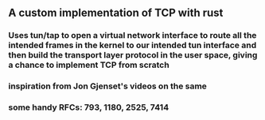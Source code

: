 ## A custom implementation of TCP with rust

### Uses tun/tap to open a virtual network interface to route all the intended frames in the kernel to our intended tun interface and then build the transport layer protocol in the user space, giving a chance to implement TCP from scratch

### inspiration from Jon Gjenset's videos on the same
### some handy RFCs: 793, 1180, 2525, 7414

